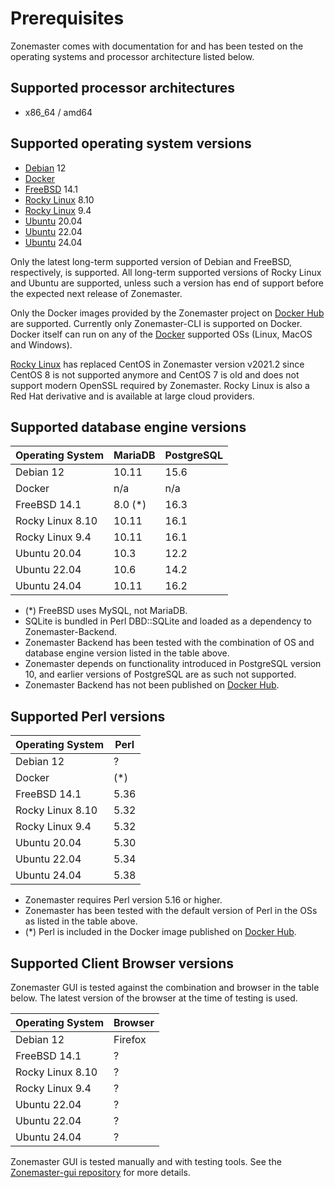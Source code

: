 # Prerequisites

Zonemaster comes with documentation for and has been tested on the operating systems
and processor architecture listed below.

## Supported processor architectures

* x86_64 / amd64

## Supported operating system versions

* [Debian] 12
* [Docker]
* [FreeBSD] 14.1
* [Rocky Linux] 8.10
* [Rocky Linux] 9.4
* [Ubuntu] 20.04
* [Ubuntu] 22.04
* [Ubuntu] 24.04

Only the latest long-term supported version of Debian and FreeBSD, respectively,
is supported. All long-term supported versions of Rocky Linux and Ubuntu are
supported, unless such a version has end of support before the expected next
release of Zonemaster.

Only the Docker images provided by the Zonemaster project on [Docker Hub] are
supported. Currently only Zonemaster-CLI is supported on Docker. Docker itself
can run on any of the [Docker] supported OSs (Linux, MacOS and Windows).

[Rocky Linux] has replaced CentOS in Zonemaster version v2021.2 since CentOS 8
is not supported anymore and CentOS 7 is old and does not support modern OpenSSL
required by Zonemaster. Rocky Linux is also a Red Hat derivative and is available
at large cloud providers.

## Supported database engine versions

Operating System | MariaDB | PostgreSQL
---------------- | --------| ---------------
Debian 12        | 10.11   | 15.6
Docker           | n/a     | n/a
FreeBSD 14.1     | 8.0 (*) | 16.3
Rocky Linux 8.10 | 10.11   | 16.1
Rocky Linux 9.4  | 10.11   | 16.1
Ubuntu 20.04     | 10.3    | 12.2
Ubuntu 22.04     | 10.6    | 14.2
Ubuntu 24.04     | 10.11   | 16.2

* (*) FreeBSD uses MySQL, not MariaDB.
* SQLite is bundled in Perl DBD::SQLite and loaded as a dependency to
  Zonemaster-Backend.
* Zonemaster Backend has been tested with the combination of OS and database
  engine version listed in the table above.
* Zonemaster depends on functionality introduced in PostgreSQL version 10, and
  earlier versions of PostgreSQL are as such not supported.
* Zonemaster Backend has not been published on [Docker Hub].

## Supported Perl versions

Operating System | Perl
---------------- | ----
Debian 12        | ?
Docker           | (*)
FreeBSD 14.1     | 5.36
Rocky Linux 8.10 | 5.32
Rocky Linux 9.4  | 5.32
Ubuntu 20.04     | 5.30
Ubuntu 22.04     | 5.34
Ubuntu 24.04     | 5.38


* Zonemaster requires Perl version 5.16 or higher.
* Zonemaster has been tested with the default version of Perl in the OSs as
  listed in the table above.
* (*) Perl is included in the Docker image published on [Docker Hub].

## Supported Client Browser versions

Zonemaster GUI is tested against the combination and browser in the table below.
The latest version of the browser at the time of testing is used.

Operating System | Browser
---------------- | -------
Debian 12        | Firefox
FreeBSD 14.1     | ?
Rocky Linux 8.10 | ?
Rocky Linux 9.4  | ?
Ubuntu 22.04     | ?
Ubuntu 22.04     | ?
Ubuntu 24.04     | ?

Zonemaster GUI is tested manually and with testing tools. See the
[Zonemaster-gui repository][Zonemaster-GUI] for more details.

[Debian]:                              https://www.debian.org/
[Docker Hub]:                          https://hub.docker.com/u/zonemaster
[Docker]:                              https://www.docker.com/get-started/
[FreeBSD]:                             https://www.freebsd.org/
[Rocky Linux]:                         https://rockylinux.org/
[Ubuntu]:                              https://ubuntu.com/
[Zonemaster-GUI]:                      https://github.com/zonemaster/zonemaster-gui

